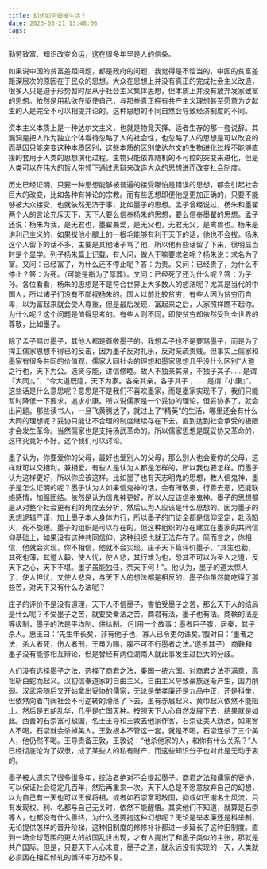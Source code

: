 ```yaml
---
title: 幻想如何毁掉生活？
date: 2023-05-21 13:48:06
tags:
---
```



勤劳致富、知识改变命运，这在很多年里是人的信条。

如果说中国的贫富差距问题，都是政府的问题，我觉得是不恰当的，中国的贫富差距深层次的原因在于民众的思想。大众在思想上并没有真正的完成社会主义改造，很多人只是迫于形势暂时屈从于社会主义集体思想，但本质上并没有放弃发家致富的思想。依然是用私欲在驱使自己，与那些真正拥有共产主义理想甚至愿意为之献生的人是完全不可以相提并论的。这种思想的不同自然会导致经济制度的不同。

资本主义本质上是一种达尔文主义，也就是物竞天择、适者生存的那一套说辞。其漏洞是把人作为独立个体看待忽略了人的社会性，也忽略了人的思想是可以改变的而基因只能突变这种本质区别，这些本质的区别使达尔文的生物进化过程不能够直接的套用于人类的思想演化过程。生物只能依靠随机的不可控的突变来进化，但是人类可以在伟大的哲人带领下通过思辩来改造大众的思想进而改变社会制度。

历史已经证明，只要一种思想能够被普遍的接受哪怕是错误的思想，都会引起社会巨大的改变，比如各种有神论的宗教。而有些思想即便他是更加正确的，只要不能够被大众接受，也就依然无济于事，比如墨子的思想。孟子曾经说过，杨朱和墨翟两个人的言论充斥天下，天下人要么信奉杨朱的思想，要么信奉墨翟的思想。孟子还说：杨朱为我，是无君也，墨翟兼爱，是无父也，无君无父，是禽兽也。杨朱是讲利己主义的，如果拔他小腿上的一根毛能够有利于天下的话，他也不会拔。杨朱这个人留下的话不多，主要是其他诸子骂了他，所以他有些话留了下来，很明显当时是个显学。列子杨朱篇上记载，有人问，做人干嘛要求名呢？杨朱说：求名为了富。又问：已经富了，为什么还不停止呢？答：为贵。又问：已经贵了，为什么不停止？答：为死。（可能是指为了厚葬）。又问：已经死了还为什么呢？答：为子孙。各位看看，杨朱的思想是不是符合世界上大多数人的想法呢？尤其是当代的中国人，所以诸子们没有不鄙视杨朱的。国人以前比较贫穷，有些人因为贫穷而自卑，以为富起来就会受人尊重，但是最后发现，富起来之后，人家照样瞧不起你。为什么呢？这个问题是值得思考的。有些人则不同，即使贫穷却依然受到全世界的尊敬，比如墨子。

除了孟子骂过墨子，其他人都是尊敬墨子的。我想孟子也不是要骂墨子，而是为了捍卫儒家思想不得已的反击，因为墨子反对礼乐，反对亲疏贵贱。但事实上儒家和墨家有很多共同的价值观，儒家大同社会的理想和墨家思想几乎没什么区别“大道之行也，天下为公。选贤与能，讲信修睦。故人不独亲其亲，不独子其子……是谓『大同』。”，“今大道既隐，天下为家。各亲其亲，各子其子；……是谓『小康』”。这些话是什么意思呢？意思是不是我们不喜欢墨家，而是墨家实现不了，我们只能暂时降低一下要求，追求小康。所以说儒家是一个妥协的理论，但妥协多了，就会出问题。那些读书人，一旦飞黄腾达了，就过上了“精英”的生活，哪里还会有什么大同的理想呢？妥协只能让不合理的制度继续存在下去，直到达到社会承受的极限才会发生革命。当然儒家也是支持汤武革命的。所以儒家思想是既妥协又革命的，这样究竟好不好，这个我们可以讨论。

墨子认为，你要爱你的父母，最好也爱别人的父母，那么别人也会爱你的父母，这样就可以交相利，兼相爱。有些人是认为人都是怎样的，所以我也要怎样。而墨子认为这样更好，所以你应该这样。比如墨子也有天志明鬼的思想，教人信鬼神，墨子是怎么证明的呢？墨子认为人如果信鬼神的话，会有所敬畏，行善去恶，还能联络感情，加强团结。依然是认为信鬼神更好，所以人应该信奉鬼神。墨子的思想都是从对整个社会更有利的角度去分析，然后认为人应该是什么思想的。因为墨子的思想逻辑严谨，加上墨子本人身体力行，所以墨子的门徒全都是信仰坚定，赴汤蹈火，死不旋踵。墨子的组织是可以存在的，但这种组织的存在建立在墨家的共同信仰基础上，如果没有这种共同信仰，这种组织也就无法存在了。简而言之，你相信，他就会实现，你不相信，他就不会实现。庄子天下篇评价墨子，“其生也勤，其死也薄，其道大觳，使人忧，使人悲，其行难为也，恐其不可以为圣人之道，反天下之心，天下不堪。墨子虽能独任，奈天下何！”。他认为，墨子的道太惊人了，使人担忧，又使人悲哀，与天下人的想法都是相反的，墨子你虽然能吃得了那些苦，对天下又有什么办法呢？

庄子的评价不是没有道理，天下人不信墨子，害怕受墨子之苦，那么天下人的结局是什么呢？不受墨子之苦，就要受秦法之苦。商君有法，墨子也有法。商鞅的法是等级制，墨子的法是平均制、供给制。（引用一个故事：墨者巨子腹，居秦，其子杀人。惠王曰：‘先生年长矣，非有他子也，寡人已令吏勿诛矣。’腹对曰：‘墨者之法，杀人者死，伤人者刑，王虽为赐，腹不可不行墨者之法。’遂杀其子） 商鞅和墨子没有能够相互辩论，但是曾经有两位湖南人就此事发生过巨大的分歧。

人们没有选择墨子之法，选择了商君之法，秦国一统六国。对商君之法不满意，高祖斩白蛇而起义。汉初信奉道家的自由主义，自由主义导致豪族逐渐产生，国力削弱。汉武帝随后又开始拿出妥协的儒家，无论是举孝廉还是九品中正，还是科举，但依然向着门阀社会不可逆转的滑落了下去，虽有赤眉起义、黄巾起义依然不能阻止。然后是五胡乱华，几乎是亡国灭种。按照天下人心自然发展下去，结果就是如此。西晋的石崇富可敌国，名士王导和王敦去他家作客，石崇让美人劝酒，如果客人不喝，石崇就会杀掉美人。王敦根本不管这一套，就是不喝，石崇连杀了三个美人，他仍然不喝。王导责备王敦，王敦说：“他杀他家的人，和你有什么关系？”人已经彻底沦为了奴隶，成了某些人的私有财产，而这些知识分子也对此是无动于衷的。

墨子被人遗忘了很多很多年，统治者绝对不会提起墨子。商君之法和儒家的妥协，可以保证社会稳定几百年，然后再重来一次。天下人总是不愿意放弃自己的幻想，以为自己有一天也可以王侯将相，或者如石崇富可敌国，抑或如王谢名士风流，只有发现权、利、名都与自己无关时，依然不能醒悟。其实他们不知道，就算是石崇等人，也都没有什么善终，为什么还要抱这种幻想呢？无论是举孝廉还是科举制，无论提供怎样的晋升阶梯，这种旧制度的修修补补都进一步延长了这种旧制度。直到一场全球范围的更大的战国乱世出现，才有人提出了和墨子类似的主张，那就是共产国际。但是，只要天下人心未变，墨子之道，就永远没有实现的一天，人类就必须困在相互倾轧的循环中万劫不复。
